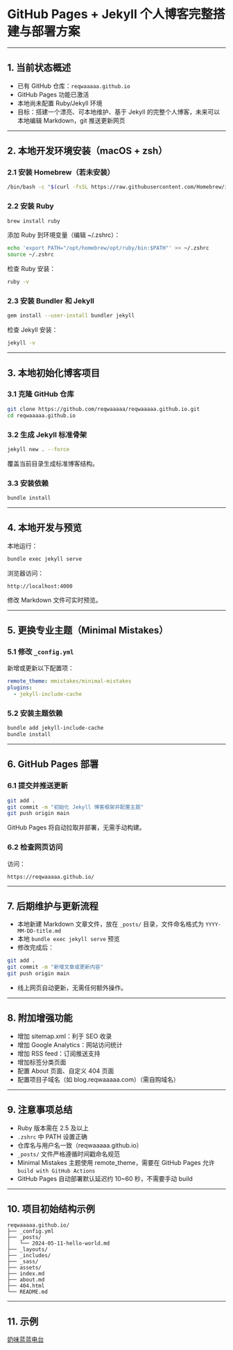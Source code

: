 # GitHub Pages + Jekyll 个人博客完整搭建与部署方案

---

## 1. 当前状态概述

- 已有 GitHub 仓库：`reqwaaaaa.github.io`
- GitHub Pages 功能已激活
- 本地尚未配置 Ruby/Jekyll 环境
- 目标：搭建一个漂亮、可本地维护、基于 Jekyll 的完整个人博客，未来可以本地编辑 Markdown，git 推送更新网页

---

## 2. 本地开发环境安装（macOS + zsh）

### 2.1 安装 Homebrew（若未安装）

```bash
/bin/bash -c "$(curl -fsSL https://raw.githubusercontent.com/Homebrew/install/HEAD/install.sh)"
```

### 2.2 安装 Ruby

```bash
brew install ruby
```

添加 Ruby 到环境变量（编辑 ~/.zshrc）：

```bash
echo 'export PATH="/opt/homebrew/opt/ruby/bin:$PATH"' >> ~/.zshrc
source ~/.zshrc
```

检查 Ruby 安装：

```bash
ruby -v
```

### 2.3 安装 Bundler 和 Jekyll

```bash
gem install --user-install bundler jekyll
```

检查 Jekyll 安装：

```bash
jekyll -v
```

---

## 3. 本地初始化博客项目

### 3.1 克隆 GitHub 仓库

```bash
git clone https://github.com/reqwaaaaa/reqwaaaaa.github.io.git
cd reqwaaaaa.github.io
```

### 3.2 生成 Jekyll 标准骨架

```bash
jekyll new . --force
```

覆盖当前目录生成标准博客结构。

### 3.3 安装依赖

```bash
bundle install
```

---

## 4. 本地开发与预览

本地运行：

```bash
bundle exec jekyll serve
```

浏览器访问：

```
http://localhost:4000
```

修改 Markdown 文件可实时预览。

---

## 5. 更换专业主题（Minimal Mistakes）

### 5.1 修改 `_config.yml`

新增或更新以下配置项：

```yaml
remote_theme: mmistakes/minimal-mistakes
plugins:
  - jekyll-include-cache
```

### 5.2 安装主题依赖

```bash
bundle add jekyll-include-cache
bundle install
```

---

## 6. GitHub Pages 部署

### 6.1 提交并推送更新

```bash
git add .
git commit -m "初始化 Jekyll 博客框架并配置主题"
git push origin main
```

GitHub Pages 将自动拉取并部署，无需手动构建。

### 6.2 检查网页访问

访问：

```
https://reqwaaaaa.github.io/
```

---

## 7. 后期维护与更新流程

- 本地新建 Markdown 文章文件，放在 `_posts/` 目录，文件命名格式为 `YYYY-MM-DD-title.md`
- 本地 `bundle exec jekyll serve` 预览
- 修改完成后：

```bash
git add .
git commit -m "新增文章或更新内容"
git push origin main
```

- 线上网页自动更新，无需任何额外操作。

---

## 8. 附加增强功能

- 增加 sitemap.xml：利于 SEO 收录
- 增加 Google Analytics：网站访问统计
- 增加 RSS feed：订阅推送支持
- 增加标签分类页面
- 配置 About 页面、自定义 404 页面
- 配置项目子域名（如 blog.reqwaaaaa.com）（需自购域名）

---

## 9. 注意事项总结

- Ruby 版本需在 2.5 及以上
- `.zshrc` 中 PATH 设置正确
- 仓库名与用户名一致（reqwaaaaa.github.io）
- `_posts/` 文件严格遵循时间戳命名规范
- Minimal Mistakes 主题使用 remote_theme，需要在 GitHub Pages 允许 `build with GitHub Actions`
- GitHub Pages 自动部署默认延迟约 10~60 秒，不需要手动 build

---

## 10. 项目初始结构示例

```text
reqwaaaaa.github.io/
├── _config.yml
├── _posts/
│   └── 2024-05-11-hello-world.md
├── _layouts/
├── _includes/
├── _sass/
├── assets/
├── index.md
├── about.md
├── 404.html
└── README.md
```

---

## 11. 示例

[奶味蓝蓝电台](https://reqwaaaaa.github.io/)